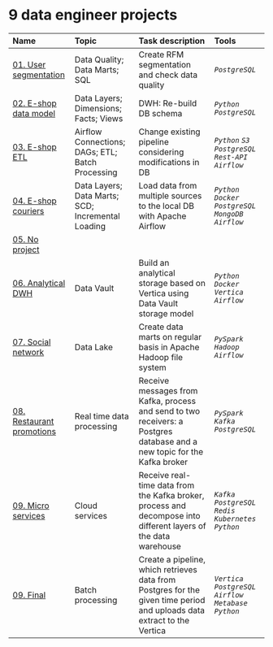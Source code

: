 # 9 data engineer projects


| Name | Topic | Task description | Tools |
| :---------------------- | :---------------------- | :---------------------- | :---------------------- |
| [01. User segmentation](https://github.com/rombykoff/yandex-practicum-projects/tree/main/01.%20Исследование%20данных%20сервиса%20“Яндекс.Музыка”) | Data Quality; Data Marts; SQL | Create RFM segmentation and check data quality | *`PostgreSQL`* |
| [02. E-shop data model](https://github.com/rombykoff/yandex-practicum-projects/tree/main/02.%20Исследование%20надежности%20заемщиков) | Data Layers; Dimensions; Facts; Views | DWH: Re-build DB schema | *`Python`* *`PostgreSQL`* |
| [03. E-shop ETL](https://github.com/rombykoff/yandex-practicum-projects/tree/main/03.%20Исследование%20объявлений%20о%20продаже%20квартир) | Airflow Connections; DAGs; ETL; Batch Processing | Change existing pipeline considering modifications in DB | *`Python`* *`S3`* *`PostgreSQL`* *`Rest-API`* *`Airflow`* |
| [04. E-shop couriers](https://github.com/rombykoff/yandex-practicum-projects/tree/main/04.%20Определение%20выгодного%20тарифа%20для%20телеком%20компании) | Data Layers; Data Marts; SCD; Incremental Loading | Load data from multiple sources to the local DB with Apache Airflow | *`Python`* *`Docker`* *`PostgreSQL`* *`MongoDB`* *`Airflow`* |
| [05. No project](https://github.com/rombykoff/yandex-practicum-projects/tree/main/05.%20Изучение%20закономерностей%2C%20определяющих%20успешность%20игр) |  ||  |
| [06. Analytical DWH](https://github.com/rombykoff/yandex-practicum-projects/tree/main/06.%20Анализ%20бизнес-показателей%20приложения%20Procrastinate%20Pro%2B) | Data Vault | Build an analytical storage based on Vertica using Data Vault storage model | *`Python`* *`Docker`*  *`Vertica`* *`Airflow`* |
| [07. Social network](https://github.com/rombykoff/yandex-practicum-projects/tree/main/07.%20Проверка%20гипотез%20для%20увеличения%20выручки%20интернет-магазина.%20А:В%20тесты.) | Data Lake | Create data marts on regular basis in Apache Hadoop file system | *`PySpark`* *`Hadoop`* *`Airflow`* |
| [08. Restaurant promotions](https://github.com/rombykoff/yandex-practicum-projects/tree/main/08.%20Анализ%20поведения%20пользователей%20в%20приложении%20по%20продаже%20продуктов%20питания) | Real time data processing | Receive messages from Kafka, process and send to two receivers: a Postgres database and a new topic for the Kafka broker | *`PySpark`* *`Kafka`* *`PostgreSQL`* |
| [09. Micro services](https://github.com/rombykoff/yandex-practicum-projects/tree/main/08.%20Анализ%20поведения%20пользователей%20в%20приложении%20по%20продаже%20продуктов%20питания) | Cloud services | Receive real-time data from the Kafka broker, process and decompose into different layers of the data warehouse | *`Kafka`* *`PostgreSQL`* *`Redis`* *`Kubernetes`* *`Python`* |
| [09. Final](https://github.com/rombykoff/yandex-practicum-projects/tree/main/08.%20Анализ%20поведения%20пользователей%20в%20приложении%20по%20продаже%20продуктов%20питания) | Batch processing | Create a pipeline, which retrieves data from Postgres for the given time period and uploads data extract to the Vertica | *`Vertica`* *`PostgreSQL`* *`Airflow`* *`Metabase`* *`Python`* |
